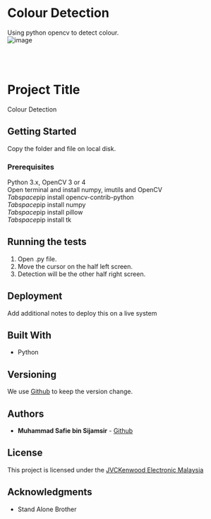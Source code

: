 # Colour Detection
Using python opencv to detect colour.
<br />
![image](https://github.com/xhohoho/ColourDetection/assets/56391044/ead89cd0-a16e-465b-bf9c-66cfc97d5791)


<br />
<br />

# Project Title

Colour Detection

## Getting Started

Copy the folder and file on local disk.

### Prerequisites

Python 3.x, OpenCV 3 or 4 <br>
Open terminal and install numpy, imutils and OpenCV <br>
*Tabspace*pip install opencv-contrib-python <br>
*Tabspace*pip install numpy <br>
*Tabspace*pip install pillow <br>
*Tabspace*pip install tk

## Running the tests

1. Open .py file.
2. Move the cursor on the half left screen.
3. Detection will be the other half right screen.

## Deployment

Add additional notes to deploy this on a live system

## Built With

  - Python


## Versioning

We use [Github](https://github.com/xhohoho/ColourDetection) to keep the version change.

## Authors

  - **Muhammad Safie bin Sijamsir** - [Github](https://github.com/xhohoho/)

## License

This project is licensed under the [JVCKenwood Electronic Malaysia](http://my.jvckenwood.com/)

## Acknowledgments

  - Stand Alone Brother
